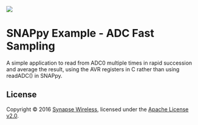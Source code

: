 [![](https://cloud.githubusercontent.com/assets/1317406/12406044/32cd9916-be0f-11e5-9b18-1547f284f878.png)](http://www.synapse-wireless.com/)

# SNAPpy Example - ADC Fast Sampling

A simple application to read from ADC0 multiple times in rapid succession and average the result, using the AVR registers in C rather than using readADC() in SNAPpy.

## License

Copyright © 2016 [Synapse Wireless](http://www.synapse-wireless.com/), licensed under the [Apache License v2.0](LICENSE.md).

<!-- meta-tags: vvv-atmega, vvv-adc, vvv-python, vvv-c, vvv-snappy, vvv-example -->
